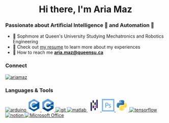 <h1 align="center">Hi there, I'm Aria Maz</h1>
<h3 align="left">Passionate about Artificial Intelligence 🧠 and Automation 🤖</h3>

- 🦾 Sophmore at Queen's University Studying Mechatronics and Robotics Engineering
- 📄 Check out [my resume](https://drive.google.com/file/d/1_t35BvZotGZFW5WQBozmZqz24QxRmrEk/view?usp=sharing) to learn more about my experiences
- 📧 How to reach me **aria.maz@queensu.ca**

<h3 align="left">Connect</h3>
<p align="left">
<a href="https://linkedin.com/in/ariamaz" target="blank"><img align="center" src="https://raw.githubusercontent.com/rahuldkjain/github-profile-readme-generator/master/src/images/icons/Social/linked-in-alt.svg" alt="ariamaz" height="30" width="40" /></a>
</p>

<h3 align="left">Languages & Tools</h3>
<p align="left"> 
<a href="https://www.arduino.cc/" target="_blank" rel="noreferrer"> <img src="https://cdn.worldvectorlogo.com/logos/arduino-1.svg" alt="arduino" width="40" height="40"/> </a> 
<a href="https://www.cprogramming.com/" target="_blank" rel="noreferrer"> <img src="https://raw.githubusercontent.com/devicons/devicon/master/icons/c/c-original.svg" alt="c" width="40" height="40"/> </a> 
<a href="https://www.w3schools.com/cpp/" target="_blank" rel="noreferrer"> <img src="https://raw.githubusercontent.com/devicons/devicon/master/icons/cplusplus/cplusplus-original.svg" alt="cplusplus" width="40" height="40"/> </a> 
<a href="https://git-scm.com/" target="_blank" rel="noreferrer"> <img src="https://www.vectorlogo.zone/logos/git-scm/git-scm-icon.svg" alt="git" width="40" height="40"/> </a> 
<a href="https://www.mathworks.com/" target="_blank" rel="noreferrer"> <img src="https://upload.wikimedia.org/wikipedia/commons/2/21/Matlab_Logo.png" alt="matlab" width="40" height="40"/> </a> 
<a href="https://pandas.pydata.org/" target="_blank" rel="noreferrer"> <img src="https://raw.githubusercontent.com/devicons/devicon/2ae2a900d2f041da66e950e4d48052658d850630/icons/pandas/pandas-original.svg" alt="pandas" width="40" height="40"/> </a> 
<a href="https://www.photoshop.com/en" target="_blank" rel="noreferrer"> <img src="https://raw.githubusercontent.com/devicons/devicon/master/icons/photoshop/photoshop-line.svg" alt="photoshop" width="40" height="40"/> </a> 
<a href="https://www.python.org" target="_blank" rel="noreferrer"> <img src="https://raw.githubusercontent.com/devicons/devicon/master/icons/python/python-original.svg" alt="python" width="40" height="40"/> </a> 
<a href="https://www.tensorflow.org" target="_blank" rel="noreferrer"> <img src="https://www.vectorlogo.zone/logos/tensorflow/tensorflow-icon.svg" alt="tensorflow" width="40" height="40"/> </a> 
<a href="https://www.notion.so/" target="_blank" rel="noreferrer"> <img src="https://upload.wikimedia.org/wikipedia/commons/thumb/e/e9/Notion-logo.svg/800px-Notion-logo.svg.png?20220918151013" alt="notion" width="40" height="40"/> </a> 
<a href="https://www.office.com/" target="_blank" rel="noreferrer"> <img src="https://upload.wikimedia.org/wikipedia/commons/thumb/5/5f/Microsoft_Office_logo_%282019%E2%80%93present%29.svg/1200px-Microsoft_Office_logo_%282019%E2%80%93present%29.svg.png" alt="Microsoft Office" width="40" height="40" /> </a> 
</p>

